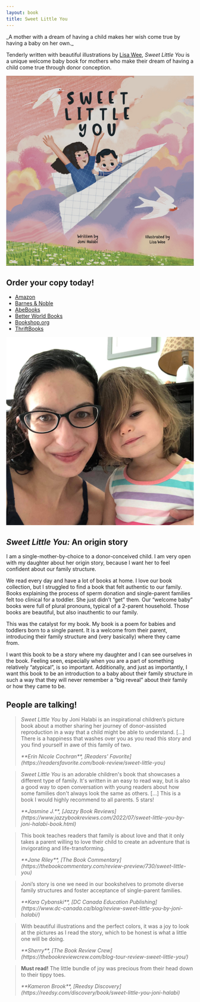 ```yaml
---
layout: book
title: Sweet Little You
---
```


<section markdown="1" class="book-intro" aria-label="Introduction">

<div markdown="1">
_A mother with a dream of having a child makes her wish come true by having a baby on her own._

Tenderly written with beautiful illustrations by [Lisa Wee](https://www.lisawee12.com/), _Sweet Little You_ is a unique welcome baby book for mothers who make their dream of having a child come true through donor conception.
</div>

<a href="https://www.book2look.com/book/3BgavuAtA8" alt="View sample pages of Sweet Little You" class="book-sample-link" target="_blank">
  <img src="/assets/images/sweet-little-you-cover.jpg" alt="Book cover of Sweet Little You featuring a mom and baby flying over a field in a paper airplane">
</a>

</section>


<section markdown="1" class="book-order" aria-label="Purchase information">

## Order your copy today!

* [Amazon](https://www.amazon.com/Sweet-Little-You-Joni-Halabi/dp/057839216X/)
* [Barnes & Noble](https://www.barnesandnoble.com/w/sweet-little-you-joni-halabi/1141494961)
* [AbeBooks](https://www.abebooks.com/servlet/BookDetailsPL?bi=31212005551)
* [Better World Books](https://www.betterworldbooks.com/product/detail/Sweet-Little-You-9780578392165) 
* [Bookshop.org](https://bookshop.org/p/books/sweet-little-you-joni-halabi/18515326)
* [ThriftBooks](https://www.thriftbooks.com/w/sweet-little-you_lisa-wee_joni-halabi/37042535/#edition=64976932&idiq=56979118)

</section>


<section markdown="1" class="book-origin" aria-label="Origin story">

<div markdown="1">

![A close-up selfie of Joni, a white woman with dark curly hair and glasses, and her 2-year old daughter, a young white girl with short wavy dark blonde hair.](/assets/images/family.jpg)

</div>

<div markdown="1">

## _Sweet Little You:_ An origin story

I am a single-mother-by-choice to a donor-conceived child. I am very open with my daughter about her origin story, because I want her to feel confident about our family structure.

We read every day and have a lot of books at home. I love our book collection, but I struggled to find a book that felt authentic to our family. Books explaining the process of sperm donation and single-parent families felt too clinical for a toddler. She just didn’t “get” them. Our “welcome baby” books were full of plural pronouns, typical of a 2-parent household. Those books are beautiful, but also inauthentic to our family.

This was the catalyst for my book. My book is a poem for babies and toddlers born to a single parent. It is a welcome from their parent, introducing their family structure and (very basically) where they came from.

I want this book to be a story where my daughter and I can see ourselves in the book. Feeling seen, especially when you are a part of something relatively “atypical”, is so important.  Additionally, and just as importantly, I want this book to be an introduction to a baby about their family structure in such a way that they will never remember a “big reveal” about their family or how they came to be.

</div>

</section>


<section markdown="1" class="book-reviews" aria-label="Reviews">

## People are talking!

<div>

<blockquote markdown="1">

_Sweet Little You_ by Joni Halabi is an inspirational children’s picture book about a mother sharing her journey of donor-assisted reproduction in a way that a child might be able to understand. [...] There is a happiness that washes over you as you read this story and you find yourself in awe of this family of two.

<cite markdown="1">
**Erin Nicole Cochran**, [Readers' Favorite](https://readersfavorite.com/book-review/sweet-little-you)
</cite>

</blockquote>

<blockquote markdown="1">

_Sweet Little You_ is an adorable children's book that showcases a different type of family. It's written in an easy to read way, but is also a good way to open conversation with young readers about how some families don't always look the same as others. [...] This is a book I would highly recommend to all parents. 5 stars!

<cite markdown="1">
**Jasmine J.**, [Jazzy Book Reviews](https://www.jazzybookreviews.com/2022/07/sweet-little-you-by-joni-halabi-book.html)
</cite>

</blockquote>

<blockquote markdown="1">

This book teaches readers that family is about love and that it only takes a parent willing to love their child to create an adventure that is invigorating and life-transforming.

<cite markdown="1">
**Jane Riley**, [The Book Commentary](https://thebookcommentary.com/review-preview/730/sweet-little-you)
</cite>

</blockquote>

<blockquote markdown="1">
      
Joni’s story is one we need in our bookshelves to promote diverse family structures and foster acceptance of single-parent families.

<cite markdown="1">
**Kara Cybanski**, [DC Canada Education Publishing](https://www.dc-canada.ca/blog/review-sweet-little-you-by-joni-halabi/)
</cite>

</blockquote>

<blockquote markdown="1">

With beautiful illustrations and the perfect colors, it was a joy to look at the pictures as I read the story, which to be honest is what a little one will be doing.

<cite markdown="1">
**Sherry**, [The Book Review Crew](https://thebookreviewcrew.com/blog-tour-review-sweet-little-you/)
</cite>

</blockquote>

<blockquote markdown="1">

**Must read!** The little bundle of joy was precious from their head down to their tippy toes.

<cite markdown="1">
**Kameron Brook**, [Reedsy Discovery](https://reedsy.com/discovery/book/sweet-little-you-joni-halabi)
</cite>

</blockquote>

</div>

</section>
